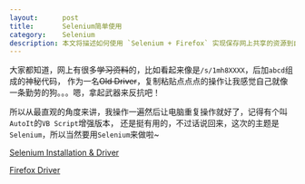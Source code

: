 ```yaml
---
layout:      post
title:       Selenium简单使用
category:    Selenium
description: 本文将描述如何使用 `Selenium + Firefox` 实现保存网上共享的资源到自己的百度云盘。
---
```



大家都知道，网上有很多<del>学习资料</del>的，比如看起来像是`/s/1mh8XXXX`，后加`abcd`组成的神秘代码，
作为一名<del>Old Driver</del>，复制粘贴点点点的操作让我感觉自己就像一条勤劳的狗。。。嗯，拿起武器来反抗吧！

所以从最直观的角度来讲，我操作一遍然后让电脑重复操作就好了，记得有个叫`AutoIt`的`VB Script`增强版本，
还是挺有用的，不过话说回来，这次的主题是`Selenium`，所以当然要用`Selenium`来做啦~

[Selenium Installation & Driver](https://pypi.python.org/pypi/selenium)

[Firefox Driver](https://github.com/mozilla/geckodriver/releases)
